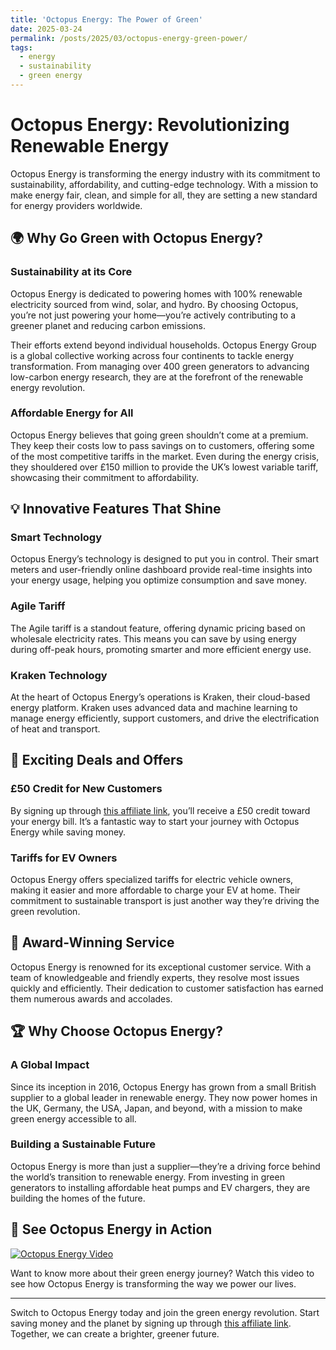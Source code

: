 ```yaml
---
title: 'Octopus Energy: The Power of Green'
date: 2025-03-24
permalink: /posts/2025/03/octopus-energy-green-power/
tags:
  - energy
  - sustainability
  - green energy
---
```


Octopus Energy: Revolutionizing Renewable Energy
======

Octopus Energy is transforming the energy industry with its commitment to sustainability, affordability, and cutting-edge technology. With a mission to make energy fair, clean, and simple for all, they are setting a new standard for energy providers worldwide.

## 🌍 Why Go Green with Octopus Energy?

### Sustainability at its Core
Octopus Energy is dedicated to powering homes with 100% renewable electricity sourced from wind, solar, and hydro. By choosing Octopus, you’re not just powering your home—you’re actively contributing to a greener planet and reducing carbon emissions.

Their efforts extend beyond individual households. Octopus Energy Group is a global collective working across four continents to tackle energy transformation. From managing over 400 green generators to advancing low-carbon energy research, they are at the forefront of the renewable energy revolution.

### Affordable Energy for All
Octopus Energy believes that going green shouldn’t come at a premium. They keep their costs low to pass savings on to customers, offering some of the most competitive tariffs in the market. Even during the energy crisis, they shouldered over £150 million to provide the UK’s lowest variable tariff, showcasing their commitment to affordability.

## 💡 Innovative Features That Shine

### Smart Technology
Octopus Energy’s technology is designed to put you in control. Their smart meters and user-friendly online dashboard provide real-time insights into your energy usage, helping you optimize consumption and save money.

### Agile Tariff
The Agile tariff is a standout feature, offering dynamic pricing based on wholesale electricity rates. This means you can save by using energy during off-peak hours, promoting smarter and more efficient energy use.

### Kraken Technology
At the heart of Octopus Energy’s operations is Kraken, their cloud-based energy platform. Kraken uses advanced data and machine learning to manage energy efficiently, support customers, and drive the electrification of heat and transport.

## 🔋 Exciting Deals and Offers

### £50 Credit for New Customers
By signing up through [this affiliate link](https://bit.ly/JoinOctopusEnergy), you’ll receive a £50 credit toward your energy bill. It’s a fantastic way to start your journey with Octopus Energy while saving money.

### Tariffs for EV Owners
Octopus Energy offers specialized tariffs for electric vehicle owners, making it easier and more affordable to charge your EV at home. Their commitment to sustainable transport is just another way they’re driving the green revolution.

## 🌟 Award-Winning Service

Octopus Energy is renowned for its exceptional customer service. With a team of knowledgeable and friendly experts, they resolve most issues quickly and efficiently. Their dedication to customer satisfaction has earned them numerous awards and accolades.

## 🏆 Why Choose Octopus Energy?

### A Global Impact
Since its inception in 2016, Octopus Energy has grown from a small British supplier to a global leader in renewable energy. They now power homes in the UK, Germany, the USA, Japan, and beyond, with a mission to make green energy accessible to all.

### Building a Sustainable Future
Octopus Energy is more than just a supplier—they’re a driving force behind the world’s transition to renewable energy. From investing in green generators to installing affordable heat pumps and EV chargers, they are building the homes of the future.

## 🎥 See Octopus Energy in Action

[![Octopus Energy Video](https://img.youtube.com/vi/aiQBtD8hedRrmoyH/0.jpg)](https://youtu.be/Sq7ECEGGhmc?si=aiQBtD8hedRrmoyH)

Want to know more about their green energy journey? Watch this video to see how Octopus Energy is transforming the way we power our lives.

---

Switch to Octopus Energy today and join the green energy revolution. Start saving money and the planet by signing up through [this affiliate link](https://bit.ly/JoinOctopusEnergy). Together, we can create a brighter, greener future.
